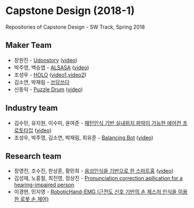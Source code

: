 # Capstone Design (2018-1)
Repositories of Capstone Design - SW Track, Spring 2018


## Maker Team
* 장원진 - [Udonstory](https://github.com/Jangwonjin/udonstory) ([video](https://youtu.be/f02bA4Q4HMM))
* 박주영, 백승엽 -  [ALSASA](https://github.com/jooyoung0525/ALSASA_project) ([video](https://youtu.be/RdGiWGLQSXQ))
* 조성우 - [HOLO](https://github.com/joswoo/Maker) ([video1](https://youtu.be/9xPwZn2B504),[video2](https://youtu.be/IMnppjnzoVc))
* 김소연, 박재림 - [쓰담쓰다](https://github.com/ParkJaeRim/MAKER)
* 신동익 - [Puzzle Drum](https://github.com/DonGikS/project_caps) ([video](https://youtu.be/op9br8-tPJI))

## Industry team
* 김수민, 유지원, 이수미, 윤여준 - [패턴인식 기반 실내위치 파악이 가능한 에어컨 프로토타입](https://github.com/jiown917/Industry_A/) ([video](https://youtu.be/iK7Q0zZREhU))
* 조성우, 박주영, 김소연, 박재림, 최유준 - [Balancing Bot](https://github.com/joswoo/Industry_B) ([video](https://youtu.be/iVVoLgYuxLA))

## Research team
* 장영진, 조수진, 한상훈, 황민희 - [음성인식을 기반으로 한 스마트홈](https://github.com/IncheonMakerB/capstone-design) ([video](https://youtu.be/ZCb0IXo_x6Q))
* 김성재, 노홍철, 최진영, 정상진 - [Pronunciation correction apllication for a hearing-impaired person](https://github.com/JungSangJin/jung-sang-jin)
* 이경현, 민지영 - [RoboticHand-EMG (근전도 신호 기반의 손 제스처 인식을 이용한 로봇 손 제어)](https://github.com/Jovinus/RoboticHand-EMG)
